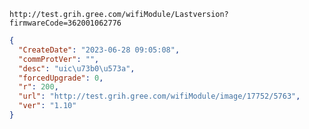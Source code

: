 `http://test.grih.gree.com/wifiModule/Lastversion?firmwareCode=362001062776`

```json
{
  "CreateDate": "2023-06-28 09:05:08",
  "commProtVer": "",
  "desc": "uic\u73b0\u573a",
  "forcedUpgrade": 0,
  "r": 200,
  "url": "http://test.grih.gree.com/wifiModule/image/17752/5763",
  "ver": "1.10"
}
```